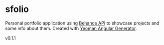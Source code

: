 sfolio
======

Personal portfolio application using [Behance API](https://www.behance.net/dev/api/console "Behance API Console") to showcase projects and some info about them.
Created with [Yeoman Angular Generator](https://github.com/yeoman/generator-angular "Yeoman Angular Generator Github Repository").

v0.1.1
